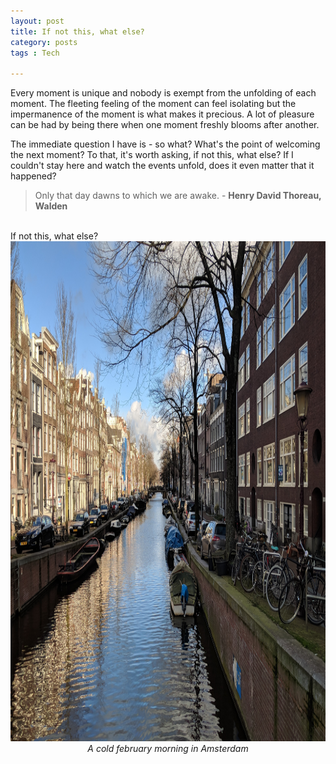 ```yaml
---
layout: post
title: If not this, what else?
category: posts
tags : Tech

---
```


Every moment is unique and nobody is exempt from the  unfolding of each moment. The fleeting feeling of the moment can  feel isolating but the impermanence of the moment is what makes it precious. A lot of pleasure can be had by being there when one moment freshly blooms after another.

The immediate question I have is - so what? What's the point of welcoming the next moment? To that, it's worth asking, if not this, what else? If I couldn't stay here and watch the events unfold, does it even matter that it happened? 

<blockquote>
Only that day dawns to which we are awake. - <b> Henry David Thoreau, Walden </b>
</blockquote>
<br>
If not this, what else? 

<center>
<img src="/images/blog/moment/amsterdam.jpg" width="800" height="800"/>
<br>
<i> A cold february morning in Amsterdam </i>
</center> 

<br>


